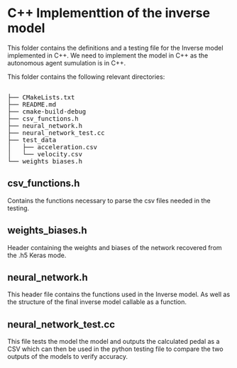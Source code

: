 # C++ Implementtion of the inverse model

This folder contains the definitions and a testing file for the Inverse model implemented in C++.
We need to implement the model in C++ as the autonomous agent sumulation is in C++.

This folder contains the following relevant directories:

<pre> 
├── CMakeLists.txt
├── README.md
├── cmake-build-debug
├── csv_functions.h
├── neural_network.h
├── neural_network_test.cc
├── test_data
│   ├── acceleration.csv
│   └── velocity.csv
└── weights_biases.h
</pre>

## csv_functions.h
Contains the functions necessary to parse the csv files needed in the testing.

## weights_biases.h
Header containing the weights and biases of the network recovered from the .h5 Keras mode.

## neural_network.h
This header file contains the functions used in the Inverse model. As well as the structure of the final inverse model callable as a function.

## neural_network_test.cc
This file tests the model the model and outputs the calculated pedal as a CSV which can then be used in the python testing file to compare the two outputs of the models to verify accuracy. 







